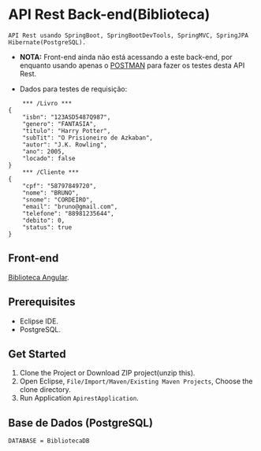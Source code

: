 # API Rest Back-end(Biblioteca)

    API Rest usando SpringBoot, SpringBootDevTools, SpringMVC, SpringJPA Hibernate(PostgreSQL).
- **NOTA:** Front-end ainda não está acessando a este back-end, por enquanto usando apenas o [POSTMAN](https://www.postman.com/downloads/) para fazer os testes desta API Rest.

- Dados para testes de requisição:
```
    *** /Livro ***
{
    "isbn": "123ASD5487Q987",
    "genero": "FANTASIA",
    "titulo": "Harry Potter",
    "subTit": "O Prisioneiro de Azkaban",
    "autor": "J.K. Rowling",
    "ano": 2005,      
    "locado": false         
}
    *** /Cliente ***
{
    "cpf": "58797849720",  
    "nome": "BRUNO",
    "snome": "CORDEIRO",
    "email": "bruno@gmail.com",
    "telefone": "88981235644",
    "debito": 0,
    "status": true
}
```
    
## Front-end
 [Biblioteca Angular](https://github.com/gildo-farias/Angular_NodeJS). 
    
## Prerequisites
 - Eclipse IDE. 
 - PostgreSQL.
 
## Get Started
 1. Clone the Project or Download ZIP project(unzip this). 
 2. Open Eclipse, `File/Import/Maven/Existing Maven Projects`, Choose the clone directory.
 3. Run Application `ApirestApplication`.
 
## Base de Dados (PostgreSQL)
    DATABASE = BibliotecaDB


